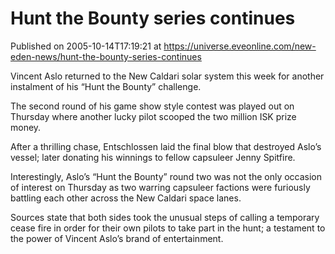 # Hunt the Bounty series continues
Published on 2005-10-14T17:19:21 at https://universe.eveonline.com/new-eden-news/hunt-the-bounty-series-continues

Vincent Aslo returned to the New Caldari solar system this week for another instalment of his “Hunt the Bounty” challenge.   
  
The second round of his game show style contest was played out on Thursday where another lucky pilot scooped the two million ISK prize money.   
  
After a thrilling chase, Entschlossen laid the final blow that destroyed Aslo’s vessel; later donating his winnings to fellow capsuleer Jenny Spitfire.   
  
Interestingly, Aslo’s “Hunt the Bounty” round two was not the only occasion of interest on Thursday as two warring capsuleer factions were furiously battling each other across the New Caldari space lanes.   
  
Sources state that both sides took the unusual steps of calling a temporary cease fire in order for their own pilots to take part in the hunt; a testament to the power of Vincent Aslo’s brand of entertainment.
